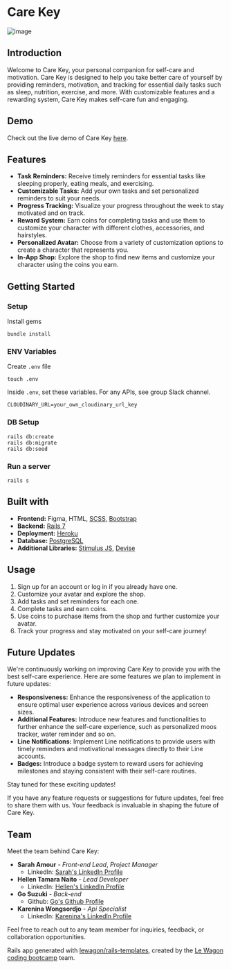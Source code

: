 # Care Key

![image](https://github.com/HellenTamara/care-key/assets/105838459/f834c6a1-6075-41b1-b882-34ce74213a1e)


## Introduction

Welcome to Care Key, your personal companion for self-care and motivation. Care Key is designed to help you take better care of yourself by providing reminders, motivation, and tracking for essential daily tasks such as sleep, nutrition, exercise, and more. With customizable features and a rewarding system, Care Key makes self-care fun and engaging.

## Demo

Check out the live demo of Care Key [here](https://www.carekey.beauty/).

## Features

- **Task Reminders:** Receive timely reminders for essential tasks like sleeping properly, eating meals, and exercising.
- **Customizable Tasks:** Add your own tasks and set personalized reminders to suit your needs.
- **Progress Tracking:** Visualize your progress throughout the week to stay motivated and on track.
- **Reward System:** Earn coins for completing tasks and use them to customize your character with different clothes, accessories, and hairstyles.
- **Personalized Avatar:** Choose from a variety of customization options to create a character that represents you.
- **In-App Shop:** Explore the shop to find new items and customize your character using the coins you earn.

## Getting Started
### Setup

Install gems
```
bundle install
```

### ENV Variables
Create `.env` file
```
touch .env
```
Inside `.env`, set these variables. For any APIs, see group Slack channel.
```
CLOUDINARY_URL=your_own_cloudinary_url_key
```

### DB Setup
```
rails db:create
rails db:migrate
rails db:seed
```

### Run a server
```
rails s
```

## Built with

- **Frontend:** Figma, HTML, [SCSS](https://sass-lang.com/guide/), [Bootstrap](https://getbootstrap.com/)
- **Backend:** [Rails 7](https://guides.rubyonrails.org/)
- **Deployment:** [Heroku](https://heroku.com/)
- **Database:** [PostgreSQL](https://www.postgresql.org/)
- **Additional Libraries:** [Stimulus JS](https://stimulus.hotwired.dev/), [Devise](https://github.com/heartcombo/devise)


## Usage

1. Sign up for an account or log in if you already have one.
2. Customize your avatar and explore the shop.
3. Add tasks and set reminders for each one.
4. Complete tasks and earn coins.
5. Use coins to purchase items from the shop and further customize your avatar.
6. Track your progress and stay motivated on your self-care journey!

## Future Updates

We're continuously working on improving Care Key to provide you with the best self-care experience. Here are some features we plan to implement in future updates:

- **Responsiveness:** Enhance the responsiveness of the application to ensure optimal user experience across various devices and screen sizes.
- **Additional Features:** Introduce new features and functionalities to further enhance the self-care experience, such as personalized moos tracker, water reminder and so on.
- **Line Notifications:** Implement Line notifications to provide users with timely reminders and motivational messages directly to their Line accounts.
- **Badges:** Introduce a badge system to reward users for achieving milestones and staying consistent with their self-care routines.

Stay tuned for these exciting updates!

If you have any feature requests or suggestions for future updates, feel free to share them with us. Your feedback is invaluable in shaping the future of Care Key.


## Team

Meet the team behind Care Key:

- **Sarah Amour** - *Front-end Lead*, *Project Manager*
  - LinkedIn: [Sarah's LinkedIn Profile](https://www.linkedin.com/in/sarah-amour-3779aa175/)
- **Hellen Tamara Naito** - *Lead Developer*
  - LinkedIn: [Hellen's LinkedIn Profile](https://www.linkedin.com/in/hellen-tamara-naito/)
- **Go Suzuki** - *Back-end*
  - Github: [Go's Github Profile](https://github.com/gosuz)
- **Karenina Wongsordjo** - *Api Specialist*
  - LinkedIn: [Karenina's LinkedIn Profile](https://www.linkedin.com/in/karenina-wongsordjo-b38501176/)


Feel free to reach out to any team member for inquiries, feedback, or collaboration opportunities.


Rails app generated with [lewagon/rails-templates](https://github.com/lewagon/rails-templates), created by the [Le Wagon coding bootcamp](https://www.lewagon.com) team.
